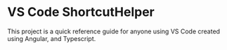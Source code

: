 # VS Code ShortcutHelper

This project is a quick reference guide for anyone using VS Code created using Angular, and Typescript.
